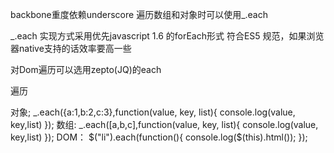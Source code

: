 backbone重度依赖underscore
遍历数组和对象时可以使用_.each

_.each 实现方式采用优先javascript 1.6 的forEach形式
符合ES5 规范，如果浏览器native支持的话效率要高一些

对Dom遍历可以选用zepto(JQ)的each


遍历

对象;
_.each({a:1,b:2,c:3},function(value, key, list){
	console.log(value, key,list)
	});
数组:
_.each([a,b,c],function(value, key, list){
	console.log(value, key,list)
	});
DOM：
$("li").each(function(){
	         console.log($(this).html());
	});

